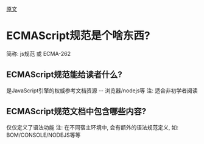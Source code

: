 [原文](https://timothygu.me/es-howto/)

# ECMAScript规范是个啥东西?
简称: js规范 或 ECMA-262

## ECMAScript规范能给读者什么?
是JavaScript引擎的权威参考文档资源 -- 浏览器/nodejs等
注: 适合非初学者阅读

## ECMAScript规范文档中包含哪些内容?
仅仅定义了语法功能
注: 在不同宿主环境中, 会有额外的语法规范定义, 如: BOM/CONSOLE/NODEJS等等




